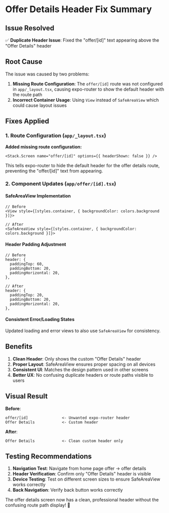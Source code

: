 # Offer Details Header Fix Summary

## Issue Resolved
✅ **Duplicate Header Issue**: Fixed the "offer/[id]" text appearing above the "Offer Details" header

## Root Cause
The issue was caused by two problems:
1. **Missing Route Configuration**: The `offer/[id]` route was not configured in `app/_layout.tsx`, causing expo-router to show the default header with the route path
2. **Incorrect Container Usage**: Using `View` instead of `SafeAreaView` which could cause layout issues

## Fixes Applied

### 1. Route Configuration (`app/_layout.tsx`)
**Added missing route configuration:**
```tsx
<Stack.Screen name="offer/[id]" options={{ headerShown: false }} />
```

This tells expo-router to hide the default header for the offer details route, preventing the "offer/[id]" text from appearing.

### 2. Component Updates (`app/offer/[id].tsx`)

#### SafeAreaView Implementation
```tsx
// Before
<View style={[styles.container, { backgroundColor: colors.background }]}>

// After  
<SafeAreaView style={[styles.container, { backgroundColor: colors.background }]}>
```

#### Header Padding Adjustment
```tsx
// Before
header: {
  paddingTop: 60,
  paddingBottom: 20,
  paddingHorizontal: 20,
},

// After
header: {
  paddingTop: 20,
  paddingBottom: 20,
  paddingHorizontal: 20,
},
```

#### Consistent Error/Loading States
Updated loading and error views to also use `SafeAreaView` for consistency.

## Benefits

1. **Clean Header**: Only shows the custom "Offer Details" header
2. **Proper Layout**: SafeAreaView ensures proper spacing on all devices
3. **Consistent UI**: Matches the design pattern used in other screens
4. **Better UX**: No confusing duplicate headers or route paths visible to users

## Visual Result

**Before**: 
```
offer/[id]               <- Unwanted expo-router header
Offer Details            <- Custom header
```

**After**:
```
Offer Details            <- Clean custom header only
```

## Testing Recommendations

1. **Navigation Test**: Navigate from home page offer → offer details
2. **Header Verification**: Confirm only "Offer Details" header is visible
3. **Device Testing**: Test on different screen sizes to ensure SafeAreaView works correctly
4. **Back Navigation**: Verify back button works correctly

The offer details screen now has a clean, professional header without the confusing route path display! 🎉
